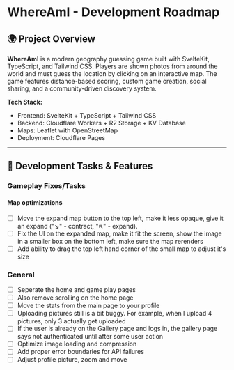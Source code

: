 # WhereAmI - Development Roadmap

## 🌍 Project Overview

**WhereAmI** is a modern geography guessing game built with SvelteKit, TypeScript, and Tailwind CSS. Players are shown photos from around the world and must guess the location by clicking on an interactive map. The game features distance-based scoring, custom game creation, social sharing, and a community-driven discovery system.

**Tech Stack:**

- Frontend: SvelteKit + TypeScript + Tailwind CSS
- Backend: Cloudflare Workers + R2 Storage + KV Database
- Maps: Leaflet with OpenStreetMap
- Deployment: Cloudflare Pages

---

## 🚀 Development Tasks & Features

### Gameplay Fixes/Tasks


#### Map optimizations

- [ ] Move the expand map button to the top left, make it less opaque, give it an expand ("↘" - contract, "↖" - expand).
- [ ] Fix the UI on the expanded map, make it fit the screen, show the image in a smaller box on the bottom left, make sure the map rerenders
- [ ] Add ability to drag the top left hand corner of the small map to adjust it's size

### General

- [ ] Seperate the home and game play pages
- [ ] Also remove scrolling on the home page
- [ ] Move the stats from the main page to your profile
- [ ] Uploading pictures still is a bit buggy. For example, when I upload 4 pictures, only 3 actually get uploaded
- [ ] If the user is already on the Gallery page and logs in, the gallery page says not authenticated until after some user action
- [ ] Optimize image loading and compression
- [ ] Add proper error boundaries for API failures
- [ ] Adjust profile picture, zoom and move